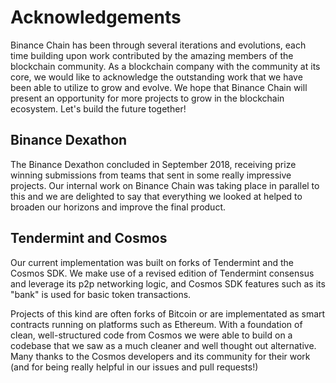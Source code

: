  # Acknowledgements

Binance Chain has been through several iterations and evolutions, each time building upon work contributed by the amazing members of the blockchain community. As a blockchain company with the community at its core, we would like to acknowledge the outstanding work that we have been able to utilize to grow and evolve. We hope that Binance Chain will present an opportunity for more projects to grow in the blockchain ecosystem. Let's build the future together!

## Binance Dexathon

The Binance Dexathon concluded in September 2018, receiving prize winning submissions from teams that sent in some really impressive projects. Our internal work on Binance Chain was taking place in parallel to this and we are delighted to say that everything we looked at helped to broaden our horizons and improve the final product.

## Tendermint and Cosmos

Our current implementation was built on forks of Tendermint and the Cosmos SDK. We make use of a revised edition of Tendermint consensus and leverage its p2p networking logic, and Cosmos SDK features such as its "bank" is used for basic token transactions.

Projects of this kind are often forks of Bitcoin or are implementated as smart contracts running on platforms such as Ethereum. With a foundation of clean, well-structured code from Cosmos we were able to build on a codebase that we saw as a much cleaner and well thought out alternative. Many thanks to the Cosmos developers and its community for their work (and for being really helpful in our issues and pull requests!)
